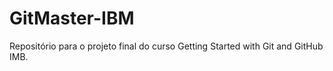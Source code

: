 # GitMaster-IBM
Repositório para o projeto final do curso Getting Started with Git and GitHub IMB. 
